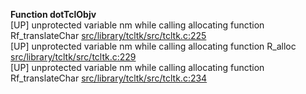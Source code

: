   
__Function dotTclObjv__  
  [UP] unprotected variable nm while calling allocating function Rf_translateChar [src/library/tcltk/src/tcltk.c:225](https://github.com/wch/r-source/blob/5aab7b5708e44d73c35c69f923a16a687478ce1a/src/library/tcltk/src/tcltk.c/#L225)  
  [UP] unprotected variable nm while calling allocating function R_alloc [src/library/tcltk/src/tcltk.c:229](https://github.com/wch/r-source/blob/5aab7b5708e44d73c35c69f923a16a687478ce1a/src/library/tcltk/src/tcltk.c/#L229)  
  [UP] unprotected variable nm while calling allocating function Rf_translateChar [src/library/tcltk/src/tcltk.c:234](https://github.com/wch/r-source/blob/5aab7b5708e44d73c35c69f923a16a687478ce1a/src/library/tcltk/src/tcltk.c/#L234)  
